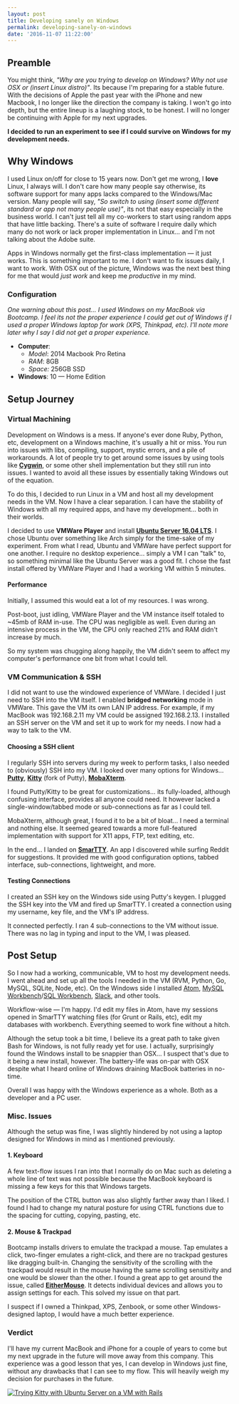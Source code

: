 ```yaml
---
layout: post
title: Developing sanely on Windows
permalink: developing-sanely-on-windows
date: '2016-11-07 11:22:00'
---
```


## Preamble

You might think, *"Why are you trying to develop on Windows? Why not use OSX or (insert Linux distro)"*. Its because I'm preparing for a stable future. With the decisions of Apple the past year with the iPhone and new Macbook, I no longer like the direction the company is taking. I won't go into depth, but the entire lineup is a laughing stock, to be honest. I will no longer be continuing with Apple for my next upgrades.

**I decided to run an experiment to see if I could survive on Windows for my development needs.**

## Why Windows

I used Linux on/off for close to 15 years now. Don't get me wrong, I **love** Linux, I always will. I don't care how many people say otherwise, its software support for many apps lacks compared to the Windows/Mac version. Many people will say, *"So switch to using (insert some different standard or app not many people use)"*, its not that easy especially in the business world. I can't just tell all my co-workers to start using random apps that have little backing. There's a suite of software I require daily which many do not work or lack proper implementation in Linux… and I'm not talking about the Adobe suite.

Apps in Windows normally get the first-class implementation — it just works. This is something important to me. I don't want to fix issues daily, I want to work. With OSX out of the picture, Windows was the next best thing for me that would *just work* and keep me *productive* in my mind.

### Configuration

*One warning about this post... I used Windows on my MacBook via Bootcamp. I feel its not the proper experience I could get out of Windows if I used a proper Windows laptop for work (XPS, Thinkpad, etc). I'll note more later why I say I did not get a proper experience.*

+ **Computer**:
  + *Model*: 2014 Macbook Pro Retina
  + *RAM*: 8GB
  + *Space:* 256GB SSD
+ **Windows**: 10 — Home Edition

## Setup Journey

### Virtual Machining

Development on Windows is a mess. If anyone's ever done Ruby, Python, etc, development on a Windows machine, it's usually a hit or miss. You run into issues with libs, compiling, support, mystic errors, and a pile of workarounds. A lot of people try to get around some issues by using tools like **[Cygwin](https://www.cygwin.com/)**, or some other shell implementation but they still run into issues. I wanted to avoid all these issues by essentially taking Windows out of the equation.

To do this, I decided to run Linux in a VM and host all my development needs in the VM. Now I have a clear separation. I can have the stability of Windows with all my required apps, and have my development… both in their worlds.

I decided to use **VMWare Player** and install **[Ubuntu Server 16.04 LTS](https://www.ubuntu.com/download/server)**. I chose Ubuntu over something like Arch simply for the time-sake of my experiment. From what I read, Ubuntu and VMWare have perfect support for one another. I require no desktop experience... simply a VM I can "talk" to, so something minimal like the Ubuntu Server was a good fit. I chose the fast install offered by VMWare Player and I had a working VM within 5 minutes.

#### Performance

Initially, I assumed this would eat a lot of my resources. I was wrong.

Post-boot, just idling, VMWare Player and the VM instance itself totaled to ~45mb of RAM in-use. The CPU was negligible as well. Even during an intensive process in the VM, the CPU only reached 21% and RAM didn't increase by much.

So my system was chugging along happily, the VM didn't seem to affect my computer's performance one bit from what I could tell.

### VM Communication & SSH

I did not want to use the windowed experience of VMWare. I decided I just need to SSH into the VM itself. I enabled **bridged networking** mode in VMWare. This gave the VM its own LAN IP address. For example, if my MacBook was 192.168.2.11 my VM could be assigned 192.168.2.13. I installed an SSH server on the VM and set it up to work for my needs. I now had a way to talk to the VM.

#### Choosing a SSH client

I regularly SSH into servers during my week to perform tasks, I also needed to (obviously) SSH into my VM. I looked over many options for Windows… **[Putty](http://www.chiark.greenend.org.uk/~sgtatham/putty/)**, **[Kitty](http://kitty.9bis.net/)** (fork of Putty), **[MobaXterm](http://mobaxterm.mobatek.net/)**.

I found Putty/Kitty to be great for customizations… its fully-loaded, although confusing interface, provides all anyone could need. It however lacked a single-window/tabbed mode or sub-connections as far as I could tell.

MobaXterm, although great, I found it to be a bit of bloat… I need a terminal and nothing else. It seemed geared towards a more full-featured implementation with support for X11 apps, FTP, text editing, etc.

In the end... I landed on **[SmarTTY](http://smartty.sysprogs.com/)**. An app I discovered while surfing Reddit for suggestions. It provided me with good configuration options, tabbed interface, sub-connections, lightweight, and more.

#### Testing Connections

I created an SSH key on the Windows side using Putty's keygen. I plugged the SSH key into the VM and fired up SmarTTY. I created a connection using my username, key file, and the VM's IP address.

It connected perfectly. I ran 4 sub-connections to the VM without issue. There was no lag in typing and input to the VM, I was pleased.

## Post Setup

So I now had a working, communicable, VM to host my development needs. I went ahead and set up all the tools I needed in the VM (RVM, Python, Go, MySQL, SQLite, Node, etc). On the Windows side I installed [Atom](http://atom.io), [MySQL Workbench](http://www.mysql.com/products/workbench/)/[SQL Workbench](http://www.sql-workbench.net/), [Slack](http://slack.com), and other tools. 

Workflow-wise — I'm happy. I'd edit my files in Atom, have my sessions opened in SmarTTY watching files (for Grunt or Rails, etc), edit my databases with workbench. Everything seemed to work fine without a hitch.

Although the setup took a bit time, I believe its a great path to take given Bash for Windows, is not fully ready yet for use. I actually, surprisingly found the Windows install to be snappier than OSX… I suspect that's due to it being a new install, however. The battery-life was on-par with OSX despite what I heard online of Windows draining MacBook batteries in no-time.

Overall I was happy with the Windows experience as a whole. Both as a developer and a PC user.

### Misc. Issues

Although the setup was fine, I was slightly hindered by not using a laptop designed for Windows in mind as I mentioned previously.

#### 1. Keyboard

A few text-flow issues I ran into that I normally do on Mac such as deleting a whole line of text was not possible because the MacBook keyboard is missing a few keys for this that Windows targets.

The position of the CTRL button was also slightly farther away than I liked. I found I had to change my natural posture for using CTRL functions due to the spacing for cutting, copying, pasting, etc.

#### 2. Mouse & Trackpad

Bootcamp installs drivers to emulate the trackpad a mouse. Tap emulates a click, two-finger emulates a right-click, and there are no trackpad gestures like dragging built-in. Changing the sensitivity of the scrolling with the trackpad would result in the mouse having the same scrolling sensitivity and one would be slower than the other. I found a great app to get around the issue, called **[EitherMouse](http://eithermouse.com)**. It detects individual devices and allows you to assign settings for each. This solved my issue on that part.

I suspect if I owned a Thinkpad, XPS, Zenbook, or some other Windows-designed laptop, I would have a much better experience.

### Verdict

I'll have my current MacBook and iPhone for a couple of years to come but my next upgrade in the future will move away from this company. This experience was a good lesson that yes, I can develop in Windows just fine, without any drawbacks that I can see to my flow. This will heavily weigh my decision for purchases in the future.

[![Trying Kitty with Ubuntu Server on a VM with Rails](/assets/images/posts/kitty_vmrails.png)](/assets/images/kitty_vmrails.png)
